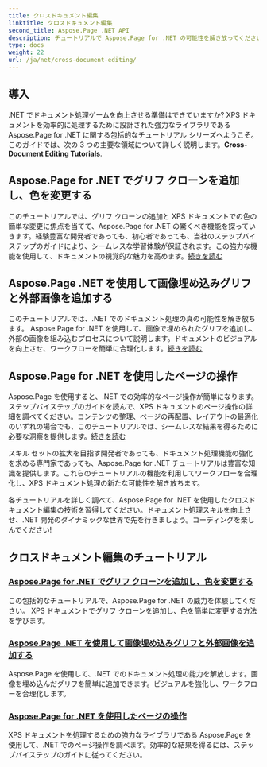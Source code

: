 ```yaml
---
title: クロスドキュメント編集
linktitle: クロスドキュメント編集
second_title: Aspose.Page .NET API
description: チュートリアルで Aspose.Page for .NET の可能性を解き放ってください。 XPS ドキュメントでグリフ クローンの追加、色の変更、ページの操作を簡単に行うことができます。
type: docs
weight: 22
url: /ja/net/cross-document-editing/
---
```


## 導入

 .NET でドキュメント処理ゲームを向上させる準備はできていますか? XPS ドキュメントを効率的に処理するために設計された強力なライブラリである Aspose.Page for .NET に関する包括的なチュートリアル シリーズへようこそ。このガイドでは、次の 3 つの主要な領域について詳しく説明します。**Cross-Document Editing Tutorials**.

## Aspose.Page for .NET でグリフ クローンを追加し、色を変更する

このチュートリアルでは、グリフ クローンの追加と XPS ドキュメントでの色の簡単な変更に焦点を当てて、Aspose.Page for .NET の驚くべき機能を探っていきます。経験豊富な開発者であっても、初心者であっても、当社のステップバイステップのガイドにより、シームレスな学習体験が保証されます。この強力な機能を使用して、ドキュメントの視覚的な魅力を高めます。[続きを読む](./add-glyph-clone-and-change-color/)

## Aspose.Page .NET を使用して画像埋め込みグリフと外部画像を追加する

このチュートリアルでは、.NET でのドキュメント処理の真の可能性を解き放ちます。 Aspose.Page for .NET を使用して、画像で埋められたグリフを追加し、外部の画像を組み込むプロセスについて説明します。ドキュメントのビジュアルを向上させ、ワークフローを簡単に合理化します。[続きを読む](./add-image-filled-glyph-and-foreign-image/)

## Aspose.Page for .NET を使用したページの操作

Aspose.Page を使用すると、.NET での効率的なページ操作が簡単になります。ステップバイステップのガイドを読んで、XPS ドキュメントのページ操作の詳細を調べてください。コンテンツの整理、ページの再配置、レイアウトの最適化のいずれの場合でも、このチュートリアルでは、シームレスな結果を得るために必要な洞察を提供します。[続きを読む](./manipulate-pages/)

スキル セットの拡大を目指す開発者であっても、ドキュメント処理機能の強化を求める専門家であっても、Aspose.Page for .NET チュートリアルは豊富な知識を提供します。これらのチュートリアルの機能を利用してワークフローを合理化し、XPS ドキュメント処理の新たな可能性を解き放ちます。

各チュートリアルを詳しく調べて、Aspose.Page for .NET を使用したクロスドキュメント編集の技術を習得してください。ドキュメント処理スキルを向上させ、.NET 開発のダイナミックな世界で先を行きましょう。コーディングを楽しんでください!
## クロスドキュメント編集のチュートリアル
### [Aspose.Page for .NET でグリフ クローンを追加し、色を変更する](./add-glyph-clone-and-change-color/)
この包括的なチュートリアルで、Aspose.Page for .NET の威力を体験してください。 XPS ドキュメントでグリフ クローンを追加し、色を簡単に変更する方法を学びます。
### [Aspose.Page .NET を使用して画像埋め込みグリフと外部画像を追加する](./add-image-filled-glyph-and-foreign-image/)
Aspose.Page を使用して、.NET でのドキュメント処理の能力を解放します。画像を埋め込んだグリフを簡単に追加できます。ビジュアルを強化し、ワークフローを合理化します。
### [Aspose.Page for .NET を使用したページの操作](./manipulate-pages/)
XPS ドキュメントを処理するための強力なライブラリである Aspose.Page を使用して、.NET でのページ操作を調べます。効率的な結果を得るには、ステップバイステップのガイドに従ってください。